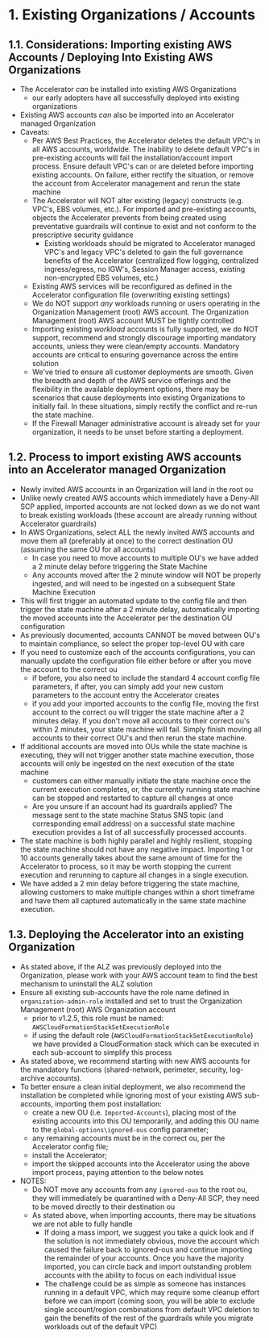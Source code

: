 # 1. Existing Organizations / Accounts

## 1.1. Considerations: Importing existing AWS Accounts / Deploying Into Existing AWS Organizations

-   The Accelerator _can_ be installed into existing AWS Organizations
    -   our early adopters have all successfully deployed into existing organizations
-   Existing AWS accounts _can_ also be imported into an Accelerator managed Organization
-   Caveats:
    -   Per AWS Best Practices, the Accelerator deletes the default VPC's in all AWS accounts, worldwide. The inability to delete default VPC's in pre-existing accounts will fail the installation/account import process. Ensure default VPC's can or are deleted before importing existing accounts. On failure, either rectify the situation, or remove the account from Accelerator management and rerun the state machine
    -   The Accelerator will NOT alter existing (legacy) constructs (e.g. VPC's, EBS volumes, etc.). For imported and pre-existing accounts, objects the Accelerator prevents from being created using preventative guardrails will continue to exist and not conform to the prescriptive security guidance
        -   Existing workloads should be migrated to Accelerator managed VPC's and legacy VPC's deleted to gain the full governance benefits of the Accelerator (centralized flow logging, centralized ingress/egress, no IGW's, Session Manager access, existing non-encrypted EBS volumes, etc.)
    -   Existing AWS services will be reconfigured as defined in the Accelerator configuration file (overwriting existing settings)
    -   We do NOT support _any_ workloads running or users operating in the Organization Management (root) AWS account. The Organization Management (root) AWS account MUST be tightly controlled
    -   Importing existing _workload_ accounts is fully supported, we do NOT support, recommend and strongly discourage importing mandatory accounts, unless they were clean/empty accounts. Mandatory accounts are critical to ensuring governance across the entire solution
    -   We've tried to ensure all customer deployments are smooth. Given the breadth and depth of the AWS service offerings and the flexibility in the available deployment options, there may be scenarios that cause deployments into existing Organizations to initially fail. In these situations, simply rectify the conflict and re-run the state machine.
    -   If the Firewall Manager administrative account is already set for your organization, it needs to be unset before starting a deployment.

## 1.2. Process to import existing AWS accounts into an Accelerator managed Organization

-   Newly invited AWS accounts in an Organization will land in the root ou
-   Unlike newly created AWS accounts which immediately have a Deny-All SCP applied, imported accounts are not locked down as we do not want to break existing workloads (these account are already running without Accelerator guardrails)
-   In AWS Organizations, select ALL the newly invited AWS accounts and move them all (preferably at once) to the correct destination OU (assuming the same OU for all accounts)
    -   In case you need to move accounts to multiple OU's we have added a 2 minute delay before triggering the State Machine
    -   Any accounts moved after the 2 minute window will NOT be properly ingested, and will need to be ingested on a subsequent State Machine Execution
-   This will first trigger an automated update to the config file and then trigger the state machine after a 2 minute delay, automatically importing the moved accounts into the Accelerator per the destination OU configuration
-   As previously documented, accounts CANNOT be moved between OU's to maintain compliance, so select the proper top-level OU with care
-   If you need to customize each of the accounts configurations, you can manually update the configuration file either before or after you move the account to the correct ou
    -   if before, you also need to include the standard 4 account config file parameters, if after, you can simply add your new custom parameters to the account entry the Accelerator creates
    -   if you add your imported accounts to the config file, moving the first account to the correct ou will trigger the state machine after a 2 minutes delay. If you don't move all accounts to their correct ou's within 2 minutes, your state machine will fail. Simply finish moving all accounts to their correct OU's and then rerun the state machine.
-   If additional accounts are moved into OUs while the state machine is executing, they will not trigger another state machine execution, those accounts will only be ingested on the next execution of the state machine
    -   customers can either manually initiate the state machine once the current execution completes, or, the currently running state machine can be stopped and restarted to capture all changes at once
    -   Are you unsure if an account had its guardrails applied? The message sent to the state machine Status SNS topic (and corresponding email address) on a successful state machine execution provides a list of all successfully processed accounts.
-   The state machine is both highly parallel and highly resilient, stopping the state machine should not have any negative impact. Importing 1 or 10 accounts generally takes about the same amount of time for the Accelerator to process, so it may be worth stopping the current execution and rerunning to capture all changes in a single execution.
-   We have added a 2 min delay before triggering the state machine, allowing customers to make multiple changes within a short timeframe and have them all captured automatically in the same state machine execution.

## 1.3. Deploying the Accelerator into an existing Organization

-   As stated above, if the ALZ was previously deployed into the Organization, please work with your AWS account team to find the best mechanism to uninstall the ALZ solution
-   Ensure all existing sub-accounts have the role name defined in `organization-admin-role` installed and set to trust the Organization Management (root) AWS Organization account
    -   prior to v1.2.5, this role must be named: `AWSCloudFormationStackSetExecutionRole`
    -   if using the default role (`AWSCloudFormationStackSetExecutionRole`) we have provided a CloudFormation stack which can be executed in each sub-account to simplify this process
-   As stated above, we recommend starting with new AWS accounts for the mandatory functions (shared-network, perimeter, security, log-archive accounts).
-   To better ensure a clean initial deployment, we also recommend the installation be completed while ignoring most of your existing AWS sub-accounts, importing them post installation:
    -   create a new OU (i.e. `Imported-Accounts`), placing most of the existing accounts into this OU temporarily, and adding this OU name to the `global-options\ignored-ous` config parameter;
    -   any remaining accounts must be in the correct ou, per the Accelerator config file;
    -   install the Accelerator;
    -   import the skipped accounts into the Accelerator using the above import process, paying attention to the below notes
-   NOTES:
    -   Do NOT move any accounts from any `ignored-ous` to the root ou, they will immediately be quarantined with a Deny-All SCP, they need to be moved directly to their destination ou
    -   As stated above, when importing accounts, there may be situations we are not able to fully handle
        -   If doing a mass import, we suggest you take a quick look and if the solution is not immediately obvious, move the account which caused the failure back to ignored-ous and continue importing the remainder of your accounts. Once you have the majority imported, you can circle back and import outstanding problem accounts with the ability to focus on each individual issue
        -   The challenge could be as simple as someone has instances running in a default VPC, which may require some cleanup effort before we can import (coming soon, you will be able to exclude single account/region combinations from default VPC deletion to gain the benefits of the rest of the guardrails while you migrate workloads out of the default VPC)
